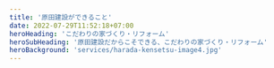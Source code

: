 ```yaml
---
title: '原田建設ができること'
date: 2022-07-29T11:52:18+07:00
heroHeading: 'こだわりの家づくり・リフォーム'
heroSubHeading: '原田建設だからこそできる、こだわりの家づくり・リフォーム'
heroBackground: 'services/harada-kensetsu-image4.jpg'
---
```

